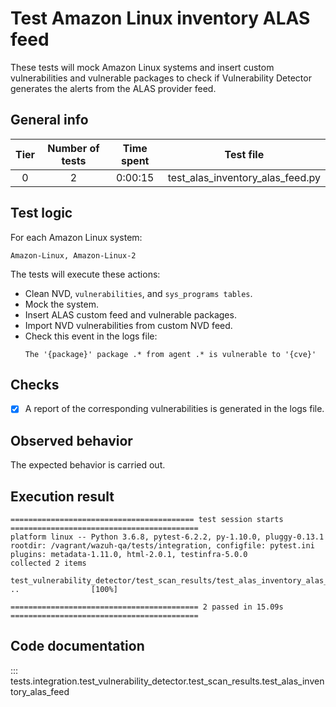 # Test Amazon Linux inventory ALAS feed

These tests will mock Amazon Linux systems and insert custom vulnerabilities and vulnerable packages to check 
if Vulnerability Detector generates the alerts from the ALAS provider feed.

## General info

|Tier | Number of tests | Time spent| Test file |
|:--:|:--:|:--:|:--:|
| 0 | 2 | 0:00:15 | test_alas_inventory_alas_feed.py|

## Test logic

For each Amazon Linux system:

```
Amazon-Linux, Amazon-Linux-2
```

The tests will execute these actions:
- Clean NVD, `vulnerabilities`, and `sys_programs tables`.
- Mock the system.
- Insert ALAS custom feed and vulnerable packages.
- Import NVD vulnerabilities from custom NVD feed.
- Check this event in the logs file:
  ```
  The '{package}' package .* from agent .* is vulnerable to '{cve}'
  ```

## Checks

- [x] A report of the corresponding vulnerabilities is generated in the logs file.

## Observed behavior

The expected behavior is carried out.

## Execution result

```
========================================= test session starts ==========================================
platform linux -- Python 3.6.8, pytest-6.2.2, py-1.10.0, pluggy-0.13.1
rootdir: /vagrant/wazuh-qa/tests/integration, configfile: pytest.ini
plugins: metadata-1.11.0, html-2.0.1, testinfra-5.0.0
collected 2 items                                                                                      

test_vulnerability_detector/test_scan_results/test_alas_inventory_alas_feed.py ..                [100%]

========================================== 2 passed in 15.09s ==========================================
```

## Code documentation

::: tests.integration.test_vulnerability_detector.test_scan_results.test_alas_inventory_alas_feed
